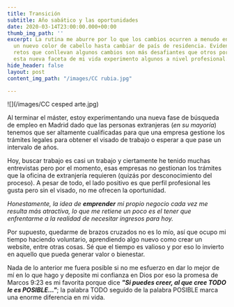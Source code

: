 ```yaml
---
title: Transición
subtitle: Año sabático y las oportunidades
date: 2020-03-14T23:00:00.000+00:00
thumb_img_path: ''
excerpt: La rutina me aburre por lo que los cambios ocurren a menudo en mi vida, desde
  un nuevo color de cabello hasta cambiar de país de residencia. Evidentemente los
  retos que conllevan algunos cambios son más desafiantes que otros por lo que durante
  esta nueva faceta de mi vida experimento algunos a nivel profesional.
hide_header: false
layout: post
content_img_path: "/images/CC rubia.jpg"

---
```

![](/images/CC cesped arte.jpg)

Al terminar el máster, estoy experimentando una nueva fase de búsqueda de empleo en Madrid dado que las personas extranjeras (_en su mayoría_) tenemos que ser altamente cualificadas  para que una empresa gestione los trámites legales para obtener el visado de trabajo o esperar a que pase un intervalo de años.

Hoy, buscar trabajo es casi un trabajo y ciertamente he tenido muchas entrevistas pero por el momento, esas empresas no gestionan los trámites que la oficina de extranjería requieren (quizás por desconocimiento del proceso). A pesar de todo, el lado positivo es que perfil profesional les gusta pero sin el visado, no me ofrecen la oportunidad.

_Honestamente, la idea de **emprender** mi propio negocio cada vez me resulta más atractiva, lo que me retiene un poco es el tener que enfrentarme a la realidad de necesitar ingresos para hoy._

Por supuesto, quedarme de brazos cruzados no es lo mío, así que ocupo mi tiempo haciendo voluntario, aprendiendo algo nuevo como crear un website, entre otras cosas. Sé que el tiempo es valioso y por eso lo invierto en aquello que pueda generar valor o bienestar.

Nada de lo anterior me fuera posible si no me esfuerzo en dar lo mejor de mí en lo que hago y deposite mi confianza en Dios por eso la promesa de Marcos 9:23 es mi favorita porque dice **_"Si puedes creer, al que cree TODO le es POSIBLE..."_**; la palabra TODO seguido de la palabra POSIBLE marca una enorme diferencia en mi vida.